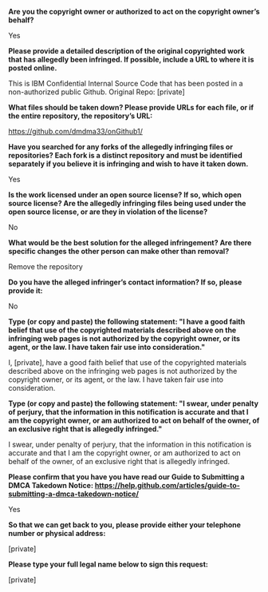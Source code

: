 **Are you the copyright owner or authorized to act on the copyright owner’s behalf?**

Yes



**Please provide a detailed description of the original copyrighted work that has allegedly been infringed. If possible, include a URL to where it is posted online.**

This is IBM Confidential Internal Source Code that has been posted in a non-authorized public Github. Original Repo:   [private]



**What files should be taken down? Please provide URLs for each file, or if the entire repository, the repository’s URL:**

https://github.com/dmdma33/onGithub1/



**Have you searched for any forks of the allegedly infringing files or repositories? Each fork is a distinct repository and must be identified separately if you believe it is infringing and wish to have it taken down.**

Yes



**Is the work licensed under an open source license? If so, which open source license? Are the allegedly infringing files being used under the open source license, or are they in violation of the license?**

No



**What would be the best solution for the alleged infringement? Are there specific changes the other person can make other than removal?**

Remove the repository



**Do you have the alleged infringer’s contact information? If so, please provide it:**

No



**Type (or copy and paste) the following statement: "I have a good faith belief that use of the copyrighted materials described above on the infringing web pages is not authorized by the copyright owner, or its agent, or the law. I have taken fair use into consideration."**

I, [private], have a good faith belief that use of the copyrighted materials described above on the infringing web pages is not authorized by the copyright owner, or its agent, or the law. I have taken fair use into consideration.



**Type (or copy and paste) the following statement: "I swear, under penalty of perjury, that the information in this notification is accurate and that I am the copyright owner, or am authorized to act on behalf of the owner, of an exclusive right that is allegedly infringed."**

I swear, under penalty of perjury, that the information in this notification is accurate and that I am the copyright owner, or am authorized to act on behalf of the owner, of an exclusive right that is allegedly infringed.



**Please confirm that you have you have read our Guide to Submitting a DMCA Takedown Notice: https://help.github.com/articles/guide-to-submitting-a-dmca-takedown-notice/**

Yes



**So that we can get back to you, please provide either your telephone number or physical address:**

[private]  


**Please type your full legal name below to sign this request:**

[private]  
